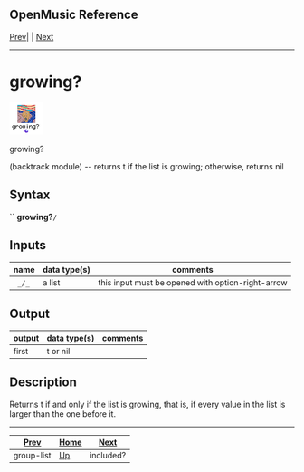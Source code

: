 OpenMusic Reference  
---  
[Prev](group-list)| | [Next](included)  
  
* * *

# growing?

![](figures/functions/backtrack/growing.png)

  
  
growing?  
  
(backtrack module) \-- returns t if the list is growing; otherwise, returns
nil  

## Syntax

`` **growing?**` / `

## Inputs

name| data type(s)| comments  
---|---|---  
` _/_`|  a list| this input must be opened with option-right-arrow  
  
## Output

output| data type(s)| comments  
---|---|---  
first| t or nil|  
  
## Description

Returns t if and only if the list is growing, that is, if every value in the
list is larger than the one before it.

* * *

[Prev](group-list)| [Home](index)| [Next](included)  
---|---|---  
group-list| [Up](funcref.main)| included?

